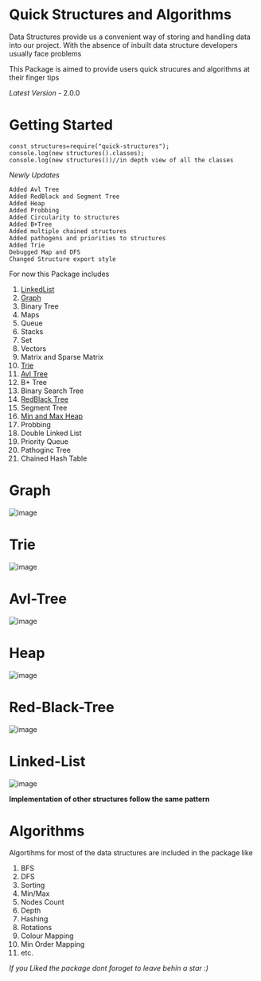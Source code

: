 # Quick Structures and Algorithms

Data Structures provide us a convenient way of storing and handling data into our project. With the absence of inbuilt data structure developers usually face problems

This Package is aimed to provide users quick strucures and algorithms at their finger tips

*Latest Version* - 2.0.0

# Getting Started

```
const structures=require("quick-structures");
console.log(new structures().classes);
console.log(new structures())//in depth view of all the classes
```

*Newly Updates*

```
Added Avl Tree
Added RedBlack and Segment Tree
Added Heap
Added Probbing
Added Circularity to structures
Added B+Tree
Added multiple chained structures
Added pathogens and priorities to structures
Added Trie
Debugged Map and DFS
Changed Structure export style
```

For now this Package includes

1. <a href="#linked-list">LinkedList</a>
2. <a href="#graph">Graph</a>
3. Binary Tree
4. Maps
5. Queue
6. Stacks
7. Set
8. Vectors
9. Matrix and Sparse Matrix
10. <a href="#trie">Trie</a>
11. <a href="#avl-tree">Avl Tree</a>
12. B+ Tree
13. Binary Search Tree
14. <a href="#red-black-tree">RedBlack Tree</a>
15. Segment Tree
16. <a href="#heap">Min and Max Heap</a>
17. Probbing
18. Double Linked List
19. Priority Queue
20. Pathoginc Tree
21. Chained Hash Table

# Graph

![image](https://user-images.githubusercontent.com/79325092/208305112-0ceb9dcd-5e07-4867-9fbf-10fe03723d52.png)

# Trie

![image](https://user-images.githubusercontent.com/79325092/208305144-ff8be86b-beca-4d23-ae28-f41a57921114.png)

# Avl-Tree

![image](https://user-images.githubusercontent.com/79325092/208305184-c6215671-858c-4a2f-8070-effcc2d598b5.png)

# Heap

![image](https://user-images.githubusercontent.com/79325092/208305210-9e7c9f86-bb4c-4c90-b26c-1235ee9f7c97.png)

# Red-Black-Tree

![image](https://user-images.githubusercontent.com/79325092/208305235-131c2a48-4b26-405b-8c54-d6c48eba6b58.png)

# Linked-List

![image](https://user-images.githubusercontent.com/79325092/208305094-7fa5bcfb-60c7-4ef2-ae44-69d1d6cc8570.png)


**__Implementation of other structures follow the same pattern__**

# Algorithms

Algortihms for most of the data structures are included in the package like

1. BFS
2. DFS
3. Sorting
4. Min/Max
5. Nodes Count
6. Depth
7. Hashing
8. Rotations
9. Colour Mapping
10. Min Order Mapping
11. etc.

*If you Liked the package dont foroget to leave behin a star :)*

